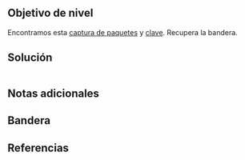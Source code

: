 ## Objetivo de nivel
Encontramos esta [captura de paquetes](https://jupiter.challenges.picoctf.org/static/0c84d3636dd088d9fe4efd5d0d869a06/capture.pcap) y [clave](https://jupiter.challenges.picoctf.org/static/0c84d3636dd088d9fe4efd5d0d869a06/picopico.key). Recupera la bandera.

## Solución
``` 

```

## Notas adicionales


## Bandera


## Referencias

